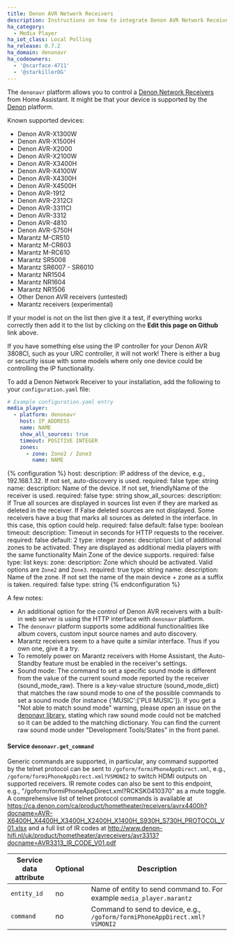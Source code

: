 ```yaml
---
title: Denon AVR Network Receivers
description: Instructions on how to integrate Denon AVR Network Receivers into Home Assistant.
ha_category:
  - Media Player
ha_iot_class: Local Polling
ha_release: 0.7.2
ha_domain: denonavr
ha_codeowners:
  - '@scarface-4711'
  - '@starkillerOG'
---
```


The `denonavr` platform allows you to control a [Denon Network Receivers](https://www.denon.co.uk/chg/product/compactsystems/networkmusicsystems/ceolpiccolo) from Home Assistant. It might be that your device is supported by the [Denon] platform.

Known supported devices:

- Denon AVR-X1300W
- Denon AVR-X1500H
- Denon AVR-X2000
- Denon AVR-X2100W
- Denon AVR-X3400H
- Denon AVR-X4100W
- Denon AVR-X4300H
- Denon AVR-X4500H
- Denon AVR-1912
- Denon AVR-2312CI
- Denon AVR-3311CI
- Denon AVR-3312
- Denon AVR-4810
- Denon AVR-S750H
- Marantz M-CR510
- Marantz M-CR603
- Marantz M-RC610
- Marantz SR5008
- Marantz SR6007 - SR6010
- Marantz NR1504
- Marantz NR1604
- Marantz NR1506
- Other Denon AVR receivers (untested)
- Marantz receivers (experimental)

If your model is not on the list then give it a test, if everything works correctly then add it to the list by clicking on the **Edit this page on Github** link above.

<div class='note warning'>
If you have something else using the IP controller for your Denon AVR 3808CI, such as your URC controller, it will not work! There is either a bug or security issue with some models where only one device could be controlling the IP functionality.
</div>

To add a Denon Network Receiver to your installation, add the following to your `configuration.yaml` file:

```yaml
# Example configuration.yaml entry
media_player:
  - platform: denonavr
    host: IP_ADDRESS
    name: NAME
    show_all_sources: true
    timeout: POSITIVE INTEGER
    zones:
      - zone: Zone2 / Zone3
        name: NAME
```

{% configuration %}
host:
  description: IP address of the device, e.g., 192.168.1.32. If not set, auto-discovery is used.
  required: false
  type: string
name:
  description: Name of the device. If not set, friendlyName of the receiver is used.
  required: false
  type: string
show_all_sources:
  description: If True all sources are displayed in sources list even if they are marked as deleted in the receiver. If False deleted sources are not displayed. Some receivers have a bug that marks all sources as deleted in the interface. In this case, this option could help.
  required: false
  default: false
  type: boolean
timeout:
  description: Timeout in seconds for HTTP requests to the receiver.
  required: false
  default: 2
  type: integer
zones:
  description: List of additional zones to be activated. They are displayed as additional media players with the same functionality Main Zone of the device supports.
  required: false
  type: list
  keys:
    zone:
      description: Zone which should be activated. Valid options are `Zone2` and `Zone3`.
      required: true
      type: string
    name:
      description: Name of the zone. If not set the name of the main device + zone as a suffix is taken.
      required: false
      type: string
{% endconfiguration %}

A few notes:

- An additional option for the control of Denon AVR receivers with a built-in web server is using the HTTP interface with `denonavr` platform.
- The `denonavr` platform supports some additional functionalities like album covers, custom input source names and auto discovery.
- Marantz receivers seem to a have quite a similar interface. Thus if you own one, give it a try.
- To remotely power on Marantz receivers with Home Assistant, the Auto-Standby feature must be enabled in the receiver's settings.
- Sound mode: The command to set a specific sound mode is different from the value of the current sound mode reported by the receiver (sound_mode_raw). There is a key-value structure (sound_mode_dict) that matches the raw sound mode to one of the possible commands to set a sound mode (for instance {'MUSIC':['PLII MUSIC']}. If you get a "Not able to match sound mode" warning, please open an issue on the [denonavr library](https://github.com/scarface-4711/denonavr), stating which raw sound mode could not be matched so it can be added to the matching dictionary. You can find the current raw sound mode under "Development Tools/States" in the front panel.


#### Service `denonavr.get_command`

Generic commands are supported, in particular, any command supported by the telnet protocol can be sent to `/goform/formiPhoneAppDirect.xml`, e.g., `/goform/formiPhoneAppDirect.xml?VSMONI2` to switch HDMI outputs on supported receivers. IR remote codes can also be sent to this endpoint, e.g.,  "/goform/formiPhoneAppDirect.xml?RCKSK0410370" as a mute toggle. A comprehensive list of telnet protocol commands is available at <https://ca.denon.com/ca/product/hometheater/receivers/avrx4400h?docname=AVR-X6400H_X4400H_X3400H_X2400H_X1400H_S930H_S730H_PROTOCOL_V01.xlsx> and a full list of IR codes at <http://www.denon-hifi.nl/uk/product/hometheater/avreceivers/avr3313?docname=AVR3313_IR_CODE_V01.pdf>

| Service data attribute | Optional | Description                                          |
| ---------------------- | -------- | ---------------------------------------------------- |
| `entity_id`            |       no | Name of entity to send command to. For example `media_player.marantz`|
| `command`              |       no | Command to send to device, e.g.,  `/goform/formiPhoneAppDirect.xml?VSMONI2`|

[Denon]: /integrations/denon
